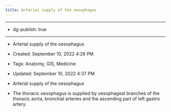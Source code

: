 ```yaml
---
title: Arterial supply of the oesophagus
---
```


- --

- dg-publish: true

- --

- Arterial supply of the oesophagus

- Created: September 10, 2022 4:26 PM

- Tags: Anatomy, GIS, Medicine

- Updated: September 10, 2022 4:37 PM

- Arterial supply of the oesophagus

- The thoracic oesophagus is supplied by oesophageal branches of the thoracic aorta, bronchial arteries and the ascending part of left gastric artery.
